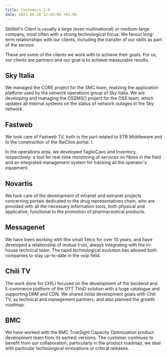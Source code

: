 ```yaml
---
title: Customers 2.0
date: 2021-06-28 12:40:00 +02:00
---
```


Skillbill's Client is usually a large (even multinational) or medium-large company, most often with a strong technological focus. We favour long-term relationships with our clients, including the transfer of our skills as part of the service.

These are some of the clients we work with to achieve their goals. For us, our clients are partners and our goal is to achieve measurable results.

## **Sky Italia**

We managed the CORE project for the SMC team, realizing the application platform used by the network operations group of Sky Italia. We are developing and managing the OSSMSO project for the OSS team, which updates all internal systems on the status of network outages in the Sky network.

## Fastweb

We took care of Fastweb TV, both in the part related to STB Middleware and to the construction of the RaiClick portal.
\

In the operations area, we developed TaglioCavo and Inventory, respectively: a tool for real-time monitoring of services on fibres in the field and an integrated management system for tracking all the operator's equipment.

## Novartis

We took care of the development of intranet and extranet projects concerning portals dedicated to the drug representatives chain, who are provided with all the necessary information tools, both physical and applicative, functional to the promotion of pharmaceutical products.

## Messagenet

We have been working with this small Telco for over 10 years, and have developed a relationship of mutual trust, always integrating with the in-house technical team. The rapid technological evolution has allowed both companies to stay up-to-date in the voip field.

## Chili TV

The work done for CHILI focused on the development of the beckend and E-commerce platform of the OTT TVoD solution with a huge catalogue and supporting DRM and CDN. We shared initial development goals with Chili TV, as technical and management partners, and also planned the growth roadmap.

## BMC

We have worked with the BMC TrueSight Capacity Optimization product development team from its earliest versions. The customer continues to benefit from our collaboration, particularly in the product roadmap, we deal with particular technological innovations or critical releases.